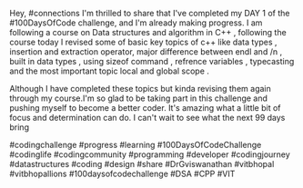 Hey, #connections I'm thrilled to share that I've completed my DAY 1 of the #100DaysOfCode challenge, and I'm already making progress. I am following a course on Data structures and algorithm in C++ , following the course today I revised some of basic key topics of c++ like data types , insertion and extraction operator, major difference between endl and /n , built in data types , using sizeof command , refrence variables , typecasting and the most important topic local and global scope . 

Although I have completed these topics but kinda revising them again through my course.I'm so glad to be taking part in this challenge and pushing myself to become a better coder. It's amazing what a little bit of focus and determination can do. I can't wait to see what the next 99 days bring

#codingchallenge #progress #learning #100DaysOfCodeChallenge #codinglife #codingcommunity #programming #developer #codingjourney #datastructures #coding #design #share #DrGviswanathan #vitbhopal #vitbhopallions #100daysofcodechallenge
#DSA #CPP #VIT

